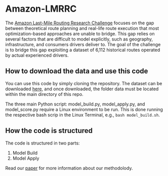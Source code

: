 # Amazon-LMRRC

The [Amazon Last-Mile Routing Research Challenge](https://routingchallenge.mit.edu/) focuses on the gap between theoretical route planning and real-life route execution that most optimization-based approaches are unable to bridge. This gap relies on several factors that are difficult to model explicitly, such as geography, infrastructure, and consumers drivers deliver to. The goal of the challenge is to bridge this gap exploiting a dataset of 6,112 historical routes operated by actual experienced drivers.

## How to download the data and use this code
You can use this code by simply cloning the repository. The dataset can be downloaded [here](), and once downloaded, the folder data must be located within the main directory of this repo. 

The three main Python script: model_build.py, model_apply.py, and model_score.py require a Linux environment to be run. This is done running the respective bash scrip in the Linux Terminal, e.g., ```bash model_build.sh```.

## How the code is structured
The code is structured in two parts:
1. Model Build
2. Model Apply

Read our [paper]() for more information about our methodolody. 